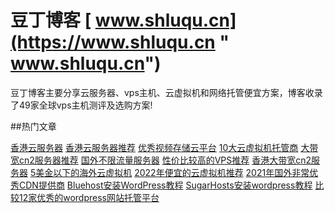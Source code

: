 # 豆丁博客 [ www.shluqu.cn](https://www.shluqu.cn " www.shluqu.cn")
豆丁博客主要分享云服务器、vps主机、云虚拟机和网络托管便宜方案，博客收录了49家全球vps主机测评及选购方案!

##热门文章


<a href="https://www.shluqu.cn/17.html">香港云服务器</a>
<a href="https://www.shluqu.cn/17.html">香港云服务器推荐</a>
<a href="https://www.shluqu.cn/2991.html">优秀视频存储云平台</a>
<a href="https://www.shluqu.cn/2553.html">10大云虚拟机托管商</a>
<a href="https://www.shluqu.cn/18.html">大带宽cn2服务器推荐</a>
<a href="https://www.shluqu.cn/2570.html">国外不限流量服务器</a>
<a href="https://www.shluqu.cn/sample-page">性价比较高的VPS推荐</a>
<a href="https://www.shluqu.cn/18.html">香港大带宽cn2服务器</a>
<a href="https://www.shluqu.cn/4486.html">5美金以下的海外云虚拟机</a>
<a href="https://www.shluqu.cn/16.html">2022年便宜的云虚拟机推荐</a>
<a href="https://www.shluqu.cn/3165.html">2021年国外非常优秀CDN提供商</a>
<a href="https://www.shluqu.cn/2580.html">Bluehost安装WordPress教程</a>
<a href="https://www.shluqu.cn/2816.html">SugarHosts安装wordpress教程</a>
<a href="https://www.shluqu.cn/2784.html">比较12家优秀的wordpress网站托管平台</a>

